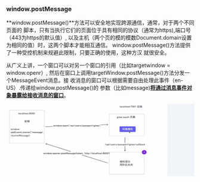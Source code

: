 ### window.postMessage

**window.postMessage()**方法可以安全地实现跨源通信，通常，对于两个不同页面的
脚本，只有当执行它们的页面位于具有相同的协议（通常为https),端口号（443为https的默认值）,
以及主机（两个页的模的模数Document.domain设置为相同的值）时，这两个脚本才能相互通信。
window.postMessage()方法提供了一种受控机制来规避此限制，只要正确的使用，这种方汉
就很安全。

从广义上讲，一个窗口可以对另一个窗口的引用（比如targetwindow = window.openr）,
然后在窗口上调用targetWindow.postMessage()方法分发一个MessageEvent消息。接
收消息的窗口可以根据需要自由处理此事件（en-US）.传递给window.postMessage()的
参数（比如message)**[将通过消息事件对象暴露给接收消息的窗口]()**。

![1666148122605](image/7-4前后端分离实现oauth登录的思路/1666148122605.png)
